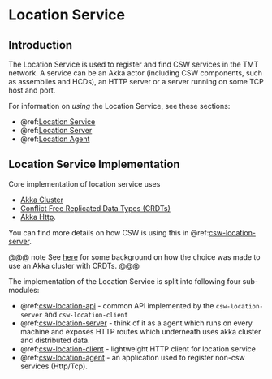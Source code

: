 # Location Service

## Introduction

The Location Service is used to register and find CSW services in the TMT network. A service can be an Akka actor (including CSW components, such as assemblies and HCDs), an HTTP server or a server running on some TCP host and port.

For information on _using_ the Location Service, see these sections:

- @ref:[Location Service](../../services/location.md)
- @ref:[Location Server](../../apps/cswlocationserver.md)
- @ref:[Location Agent](../../apps/cswlocationagent.md)

## Location Service Implementation

Core implementation of location service uses

- [Akka Cluster](https://doc.akka.io/docs/akka/current/index-cluster.html)
- [Conflict Free Replicated Data Types (CRDTs)](https://doc.akka.io/docs/akka/current/typed/distributed-data.html)
- [Akka Http](https://doc.akka.io/docs/akka-http/current/).

You can find more details on how CSW is using this in @ref:[csw-location-server](./location-server.md).

@@@ note
See [here](https://medium.com/@unmeshvjoshi/service-discovery-with-crdts-fb02bb48cfff) for some background on how the choice was made to use an Akka cluster with CRDTs.
@@@

The implementation of the Location Service is split into following four sub-modules:

- @ref:[csw-location-api](./location-api.md) - common API implemented by the `csw-location-server` and `csw-location-client`
- @ref:[csw-location-server](./location-server.md) - think of it as a agent which runs on every machine and exposes HTTP routes which underneath uses akka cluster and distributed data.
- @ref:[csw-location-client](./location-client.md) - lightweight HTTP client for location service
- @ref:[csw-location-agent](./location-agent.md) - an application used to register non-csw services (Http/Tcp).
